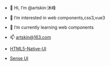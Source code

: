 - 👋 Hi, I’m @artskin·沐峰
- 👀 I’m interested in web components,css3,vue3
- 🌱 I’m currently learning web components
- 📫 artskin@163.com

- [HTML5-Native-UI](https://artskin.github.io/html-native-ui/)
- [Sense UI](https://www.senseui.im/)

<!---
artskin/artskin is a ✨ special ✨ repository because its `README.md` (this file) appears on your GitHub profile.
You can click the Preview link to take a look at your changes.
--->
